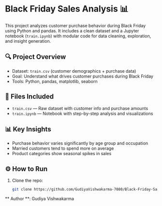 # Black Friday Sales Analysis 📊

This project analyzes customer purchase behavior during Black Friday using Python and pandas. It includes a clean dataset and a Jupyter notebook (`train.ipynb`) with modular code for data cleaning, exploration, and insight generation.

## 🔍 Project Overview

- Dataset: `train.csv` (customer demographics + purchase data)
- Goal: Understand what drives customer purchases during Black Friday
- Tools: Python, pandas, matplotlib, seaborn

## 📁 Files Included

- `train.csv` — Raw dataset with customer info and purchase amounts
- `train.ipynb` — Notebook with step-by-step analysis and visualizations

## 📊 Key Insights

- Purchase behavior varies significantly by age group and occupation
- Married customers tend to spend more on average
- Product categories show seasonal spikes in sales

## ⚙️ How to Run

1. Clone the repo:
   ```bash
   git clone https://github.com/GudiyaVishwakarma-7080/Black-Friday-Sales-Analysis.git

** Author **: Gudiya Vishwakarma
